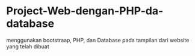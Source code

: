 # Project-Web-dengan-PHP-da-database
menggunakan bootstraap, PHP, dan Database pada tampilan dari website yang telah dibuat
